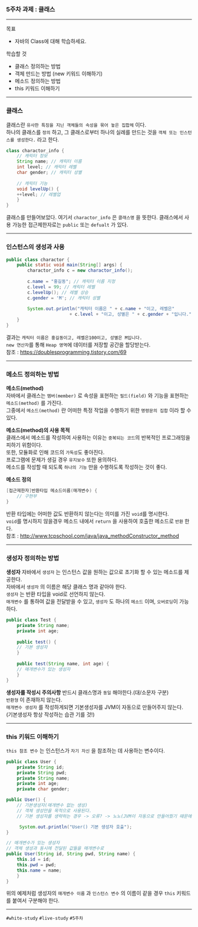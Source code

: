 ### 5주차 과제 : 클래스
---
목표
+ 자바의 Class에 대해 학습하세요.

학습할 것
+ 클래스 정의하는 방법
+ 객체 만드는 방법 (new 키워드 이해하기)
+ 메소드 정의하는 방법
+ this 키워드 이해하기

---
### 클래스

클래스란 `유사한 특징을 지닌 객체들의 속성을 묶어 놓은 집합체` 이다.      
하나의 클래스를 `정의` 하고, 그 클래스로부터 하나의 실례를 만드는 것을 `객체 또는 인스턴스를 생성한다.` 라고 한다.
```java
class charactor_info {
    // 캐릭터 정보
    String name; // 캐릭터 이름
    int level; // 캐릭터 레벨
    char gender; // 캐릭터 성별
	
    // 캐릭터 기능
    void levelUp() {
    ++level; // 레벨업
    }
}
```
클래스를 만들어보았다. 여기서 `charactor_info` 은 `클래스명` 을 뜻한다.
클래스에서 사용 가능한 접근제한자로는 `public` 또는 `defualt` 가 있다.

---
### 인스턴스의 생성과 사용

```java
public class charactor {
    public static void main(String[] args) {
        charactor_info c = new charactor_info();
		
        c.name = "홍길동"; // 캐릭터 이름 지정
        c.level = 99; // 캐릭터 레벨
        c.levelUp(); // 레벨 상승
        c.gender = 'M'; // 캐릭터 성별
		
        System.out.println("캐릭터 이름은 " + c.name + "이고, 레벨은" 
				        + c.level + "이고, 성별은 " + c.gender + "입니다.");
    }
}
```
결과는 `캐릭터 이름은 홍길동이고, 레벨은100이고, 성별은 M입니다.`    
`new 연산자`를 통해 `Heap 영역`에 데이터를 저장할 공간을 할당받는다.     
참조 : <https://doublesprogramming.tistory.com/69>    

---
### 메소드 정의하는 방법     

**메소드(method)**     
자바에서 클래스는 `멤버(member)` 로 속성을 표현하는 `필드(field)` 와 기능을 표현하는 `메소드(method)` 를 가진다.     
그중에서 `메소드(method)` 란 어떠한 특정 작업을 수행하기 위한 `명령문의 집합` 이라 할 수 있다.     

**메소드(method)의 사용 목적**     
클래스에서 메소드를 작성하여 사용하는 이유는 `중복되는 코드`의 반복적인 프로그래밍을 피하기 위함이다.     
또한, 모듈화로 인해 코드의 `가독성`도 좋아진다.       
프로그램에 문제가 생길 경우 `유지보수` 또한 용의하다.     
메소드를 작성할 때 되도록 `하나의 기능` 만을 수행하도록 작성하는 것이 좋다.     

**메소드 정의**
```java
[접근제한자]반환타입 메소드이름(매개변수) {
	// 구현부
}
```
반환 타입에는 어떠한 값도 반환하지 않는다는 의미를 가진 `void`를 명시한다.       
`void`를 명시하지 않을경우 메소드 내에서 `return` 을 사용하여 호출한 메소드로 `반환` 한다.     
참조 : <http://www.tcpschool.com/java/java_methodConstructor_method>     

---
### 생성자 정의하는 방법

**생성자**
자바에서 `생성자` 는 인스턴스 값을 원하는 값으로 초기화 할 수 있는 메소드를 제공한다.    
자바에서 `생성자` 의 이름은 해당 클래스 명과 같아야 한다.      
`생성자` 는 반환 타입을 void로 선언하지 않는다.    
`매개변수` 를 통하여 값을 전달받을 수 있고, `생성자` 도 하나의 `메소드` 이며, `오버로딩`이 가능하다.     

```java
public class Test {
    private String name;
    private int age;
    
    public test() {
	// 기본 생성자
    }
    
    public test(String name, int age) {
	// 매개변수가 있는 생성자
    }
}
```
**생성자를 작성시 주의사항**
반드시 클래스명과 `동일` 해야한다.(대/소문자 구분)     
`반환형` 이 존재하지 않는다.    
`매개변수 생성자` 를 작성하게되면 기본생성자를 JVM이 자동으로 만들어주지 않는다.    
(기본생성자 항상 작성하는 습관 기를 것!)    


---
### this 키워드 이해하기

`this 참조 변수` 는 인스턴스가 `자기 자신` 을 참조하는 데 사용하는 변수이다.    
```java
public class User {
    private String id;
    private String pwd;
    private String name;
    private int age;
    private char gender;

public User() {
    // 기본생성자(매개변수 없는 생성)
    // 객체 생성만을 목적으로 사용된다.
    // 기본 생성자를 생략하는 경우 -> 오류? -> 노노(JVM이 자동으로 만들어줬기 때문에 항상 객체 생성이 가능했다.)

     System.out.println("User() 기본 생성자 호출");
}

// 매개변수가 있는 생성자
// 객체 생성과 동시에 전달된 값들을 매개변수로 
public User(String id, String pwd, String name) {
    this.id = id;
    this.pwd = pwd;
    this.name = name;
    }
}
```
위의 예제처럼 생성자의 `매개변수 이름` 과 `인스턴스 변수` 의 이름이 같을 경우 `this` 키워드를 붙여서 구분해야 한다.    

---
`#white-study` `#live-study` `#5주차`







